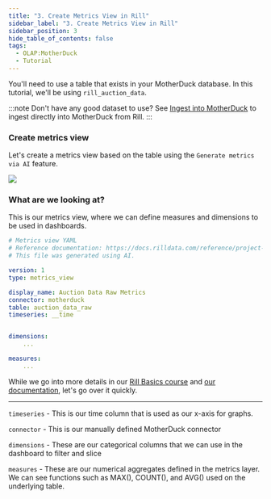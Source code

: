 ```yaml
---
title: "3. Create Metrics View in Rill"
sidebar_label: "3. Create Metrics View in Rill"
sidebar_position: 3
hide_table_of_contents: false
tags:
  - OLAP:MotherDuck
  - Tutorial
---
```


You'll need to use a table that exists in your MotherDuck database. In this tutorial, we'll be using `rill_auction_data`.

:::note
Don't have any good dataset to use? See [Ingest into MotherDuck](./r_md_ingest.md) to ingest directly into MotherDuck from Rill.
:::

### Create metrics view

Let's create a metrics view based on the table using the `Generate metrics via AI` feature.

<img src = '/img/tutorials/md/MotherDuck-metrics-ai.png' class='rounded-gif' />
<br />

### What are we looking at?

This is our metrics view, where we can define measures and dimensions to be used in dashboards.  

```yaml
# Metrics view YAML
# Reference documentation: https://docs.rilldata.com/reference/project-files/explore-dashboards
# This file was generated using AI.

version: 1
type: metrics_view

display_name: Auction Data Raw Metrics
connector: motherduck
table: auction_data_raw
timeseries: __time


dimensions:
    ...

measures:
    ...
```




While we go into more details in our [Rill Basics course](/guides/rill-basics/dashboard) and [our documentation](https://docs.rilldata.com/build/dashboards/), let's go over it quickly.

---

`timeseries` - This is our time column that is used as our x-axis for graphs.

`connector` - This is our manually defined MotherDuck connector

`dimensions` - These are our categorical columns that we can use in the dashboard to filter and slice

`measures` - These are our numerical aggregates defined in the metrics layer. We can see functions such as MAX(), COUNT(), and AVG() used on the underlying table.